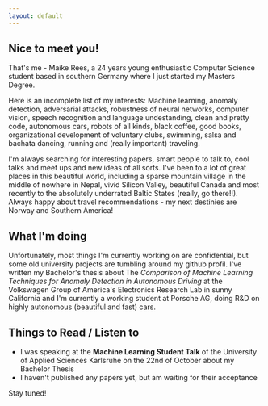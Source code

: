 ```yaml
---
layout: default
---
```


## Nice to meet you!
That's me - Maike Rees, a 24 years young enthusiastic Computer Science student based in southern Germany where I just started my Masters Degree. 

Here is an incomplete list of my interests: Machine learning, anomaly detection, adversarial attacks, robustness of neural networks, computer vision, speech recognition and language undestanding, clean and pretty code, autonomous cars, robots of all kinds, black coffee, good books, organizational development of voluntary clubs, swimming, salsa and bachata dancing, running and (really important) traveling.  

I'm always searching for interesting papers, smart people to talk to, cool talks and meet ups ańd new ideas of all sorts. I've been to a lot of great places in this beautiful world, including a sparse mountain village in the middle of nowhere in Nepal, vivid Silicon Valley, beautiful Canada and most recently to the absolutely underrated Baltic States (really, go there!!). Always happy about travel recommendations - my next destinies are Norway and Southern America!

## What I'm doing
Unfortunately, most things I'm currently working on are confidential, but some old university projects are tumbling around my github profil. I've written my Bachelor's thesis about The _Comparison of Machine Learning Techniques for Anomaly Detection in Autonomous Driving_ at the Volkswagen Group of America's Electronics Research Lab in sunny California and I'm currently a working student at Porsche AG, doing R&D on highly autonomous (beautiful and fast) cars.

## Things to Read / Listen to
*   I was speaking at the **Machine Learning Student Talk** of the University of Applied Sciences Karlsruhe on the 22nd of October about my Bachelor Thesis
*   I haven't published any papers yet, but am waiting for their acceptance 


Stay tuned! 
